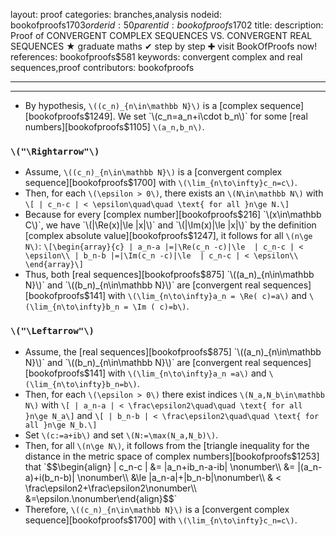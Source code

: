 layout: proof
categories: branches,analysis
nodeid: bookofproofs$1703
orderid: 50
parentid: bookofproofs$1702
title: 
description: Proof of CONVERGENT COMPLEX SEQUENCES VS. CONVERGENT REAL SEQUENCES ★ graduate maths ✔ step by step ✚ visit BookOfProofs now!
references: bookofproofs$581
keywords: convergent complex and real sequences,proof
contributors: bookofproofs

---


---

* By hypothesis, `\((c_n)_{n\in\mathbb N}\)` is a [complex sequence][bookofproofs$1249]. We set `\(c_n=a_n+i\cdot b_n\)` for some [real numbers][bookofproofs$1105] `\(a_n,b_n\)`. 

### `\("\Rightarrow"\)`

* Assume, `\((c_n)_{n\in\mathbb N}\)` is a [convergent complex sequence][bookofproofs$1700] with `\(\lim_{n\to\infty}c_n=c\)`. 
* Then, for each `\(\epsilon > 0\)`, there exists an `\(N\in\mathbb N\)` with `\[ | c_n-c | < \epsilon\quad\quad \text{ for all }n\ge N.\]`
* Because for every [complex number][bookofproofs$216] `\(x\in\mathbb C\)`, we have `\(|\Re(x)|\le |x|\)` and `\(|\Im(x)|\le |x|\)` by the definition [complex absolute value][bookofproofs$1247], it follows for all `\(n\ge N\)`:
`\[\begin{array}{c}
 | a_n-a |=|\Re(c_n -c)|\le  | c_n-c | < \epsilon\\
 | b_n-b |=|\Im(c_n -c)|\le  | c_n-c | < \epsilon\\
\end{array}\]`
* Thus, both [real sequences][bookofproofs$875] `\((a_n)_{n\in\mathbb N}\)` and  `\((b_n)_{n\in\mathbb N}\)`  are [convergent real sequences][bookofproofs$141] with `\(\lim_{n\to\infty}a_n = \Re( c)=a\)` and `\(\lim_{n\to\infty}b_n = \Im ( c)=b\)`.

### `\("\Leftarrow"\)`

* Assume, the [real sequences][bookofproofs$875] `\((a_n)_{n\in\mathbb N}\)` and  `\((b_n)_{n\in\mathbb N}\)`  are [convergent real sequences][bookofproofs$141] with `\(\lim_{n\to\infty}a_n =a\)` and `\(\lim_{n\to\infty}b_n=b\)`. 
* Then, for each `\(\epsilon > 0\)` there exist indices `\(N_a,N_b\in\mathbb N\)` with 
`\[ | a_n-a | < \frac\epsilon2\quad\quad \text{ for all }n\ge N_a\]`
and
`\[ | b_n-b | < \frac\epsilon2\quad\quad \text{ for all }n\ge N_b.\]`
* Set `\(c:=a+ib\)` and set `\(N:=\max(N_a,N_b)\)`. 
* Then, for all `\(n\ge N\)`, it follows from the [triangle inequality for the distance in the metric space of complex numbers][bookofproofs$1253] that
`$$\begin{align} | c_n-c | &= |a_n+ib_n-a-ib| \nonumber\\
&= |(a_n-a)+i(b_n-b)| \nonumber\\
&\le |a_n-a|+|b_n-b|\nonumber\\
& < \frac\epsilon2+\frac\epsilon2\nonumber\\
&=\epsilon.\nonumber\end{align}$$`
* Therefore, `\((c_n)_{n\in\mathbb N}\)` is a [convergent complex sequence][bookofproofs$1700] with `\(\lim_{n\to\infty}c_n=c\)`.
